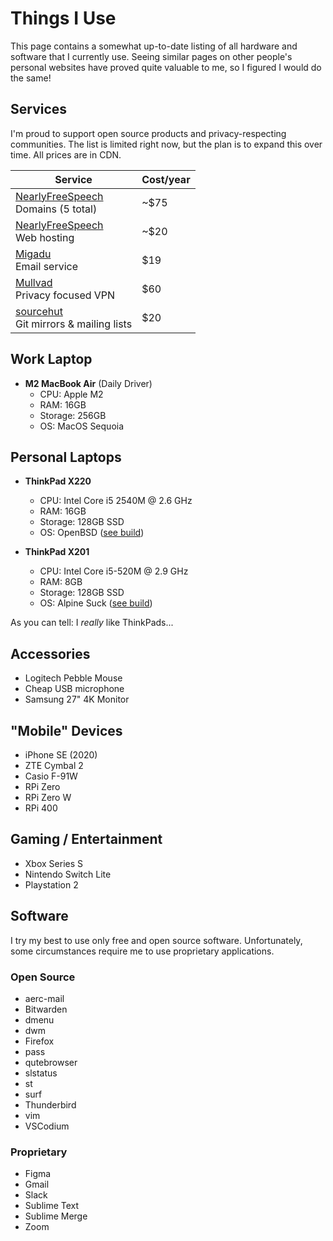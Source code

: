# Things I Use

This page contains a somewhat up-to-date listing of all hardware and software that I currently use. Seeing similar pages on other people's personal websites have proved quite valuable to me, so I figured I would do the same!

## Services

I'm proud to support open source products and privacy-respecting communities. The list is limited right now, but the plan is to expand this over time. All prices are in CDN.

|Service|Cost/year|
|-------|--------------|
|[NearlyFreeSpeech](https://nearlyfreespeech.net)<br>Domains (5 total)|~$75|
|[NearlyFreeSpeech](https://nearlyfreespeech.net)<br>Web hosting|~$20|
|[Migadu](https://migadu.com)<br>Email service|$19|
|[Mullvad](https://mullvad.net)<br>Privacy focused VPN|$60|
|[sourcehut](https://sourcehut.org)<br>Git mirrors & mailing lists|$20|

## Work Laptop


- **M2 MacBook Air** (Daily Driver)
  - CPU: Apple M2
  - RAM: 16GB
  - Storage: 256GB
  - OS: MacOS Sequoia

## Personal Laptops

- **ThinkPad X220**
  - CPU: Intel Core i5 2540M @ 2.6 GHz
  - RAM: 16GB
  - Storage: 128GB SSD
  - OS: OpenBSD ([see build](https://git.btxx.org/open-suck))

- **ThinkPad X201**
  - CPU: Intel Core i5-520M @ 2.9 GHz
  - RAM: 8GB
  - Storage: 128GB SSD
  - OS: Alpine Suck ([see build](https://git.btxx.org/alpine-suck))

As you can tell: I *really* like ThinkPads...

## Accessories

- Logitech Pebble Mouse
- Cheap USB microphone
- Samsung 27" 4K Monitor

## "Mobile" Devices

- iPhone SE (2020)
- ZTE Cymbal 2
- Casio F-91W
- RPi Zero
- RPi Zero W
- RPi 400

## Gaming / Entertainment

- Xbox Series S
- Nintendo Switch Lite
- Playstation 2

## Software

I try my best to use only free and open source software. Unfortunately, some circumstances require me to use proprietary applications.

### Open Source

- aerc-mail
- Bitwarden
- dmenu
- dwm
- Firefox
- pass
- qutebrowser
- slstatus
- st
- surf
- Thunderbird
- vim
- VSCodium

### Proprietary

- Figma
- Gmail
- Slack
- Sublime Text
- Sublime Merge
- Zoom
